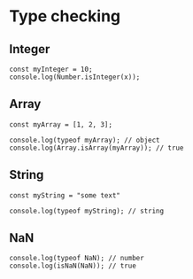 # Type checking

## Integer

    const myInteger = 10;
    console.log(Number.isInteger(x));

## Array

    const myArray = [1, 2, 3];

    console.log(typeof myArray); // object
    console.log(Array.isArray(myArray)); // true

## String

    const myString = "some text"

    console.log(typeof myString); // string

## NaN

    console.log(typeof NaN); // number
    console.log(isNaN(NaN)); // true